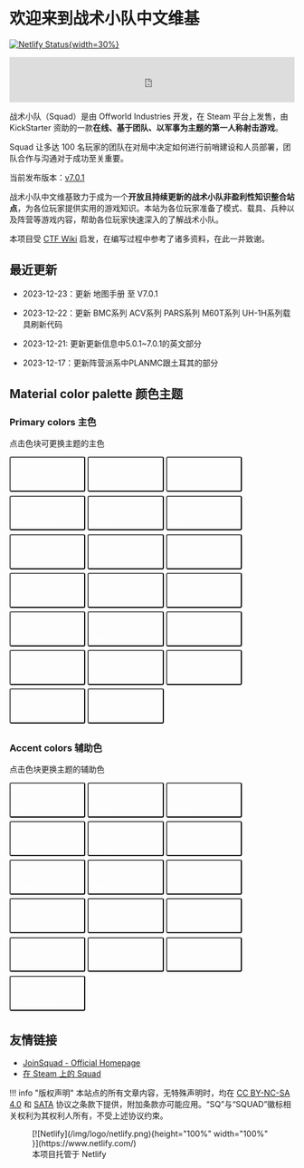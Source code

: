 # 欢迎来到战术小队中文维基

[![Netlify Status](https://api.netlify.com/api/v1/badges/0731eb51-4daf-4794-86f1-f10af6cda9db/deploy-status){width=30%}](https://app.netlify.com/sites/polite-stroopwafel-e18e0d/deploys)

<iframe src="https://kookapp.cn/widget?id=4939320590138488&theme=dark" width="100%" height="80" allowtransparency="true" frameborder="0"></iframe>

战术小队（Squad）是由 Offworld Industries 开发，在 Steam 平台上发售，由 KickStarter 资助的一款**在线、基于团队、以军事为主题的第一人称射击游戏**。

Squad 让多达 100 名玩家的团队在对局中决定如何进行前哨建设和人员部署，团队合作与沟通对于成功至关重要。

当前发布版本：[v7.0.1](./update/v7.0.1/release-notes/)

战术小队中文维基致力于成为一个**开放且持续更新的战术小队非盈利性知识整合站点**，为各位玩家提供实用的游戏知识。本站为各位玩家准备了模式、载具、兵种以及阵营等游戏内容，帮助各位玩家快速深入的了解战术小队。

本项目受 [CTF Wiki](https://ctf-wiki.org/) 启发，在编写过程中参考了诸多资料，在此一并致谢。

## 最近更新

- 2023-12-23：更新 地图手册 至 V7.0.1

- 2023-12-22：更新 BMC系列 ACV系列 PARS系列 M60T系列 UH-1H系列载具刷新代码

- 2023-12-21: 更新更新信息中5.0.1~7.0.1的英文部分

- 2023-12-17：更新阵营派系中PLANMC跟土耳其的部分

## Material color palette 颜色主题

### Primary colors 主色

点击色块可更换主题的主色
<div class="tx-switch">
<button data-md-color-primary="red"><code>Red</code></button>
<button data-md-color-primary="pink"><code>Pink</code></button>
<button data-md-color-primary="purple"><code>Purple</code></button>
<button data-md-color-primary="deep-purple"><code>Deep Purple</code></button>
<button data-md-color-primary="indigo"><code>Indigo</code></button>
<button data-md-color-primary="blue"><code>Blue</code></button>
<button data-md-color-primary="light-blue"><code>Light Blue</code></button>
<button data-md-color-primary="cyan"><code>Cyan</code></button>
<button data-md-color-primary="teal"><code>Teal</code></button>
<button data-md-color-primary="green"><code>Green</code></button>
<button data-md-color-primary="light-green"><code>Light Green</code></button>
<button data-md-color-primary="lime"><code>Lime</code></button>
<button data-md-color-primary="yellow"><code>Yellow</code></button>
<button data-md-color-primary="amber"><code>Amber</code></button>
<button data-md-color-primary="orange"><code>Orange</code></button>
<button data-md-color-primary="deep-orange"><code>Deep Orange</code></button>
<button data-md-color-primary="brown"><code>Brown</code></button>
<button data-md-color-primary="grey"><code>Grey</code></button>
<button data-md-color-primary="blue-grey"><code>Blue Grey</code></button>
<button data-md-color-primary="white"><code>White</code></button>
</div>
<script>
  var buttons = document.querySelectorAll("button[data-md-color-primary]");
  Array.prototype.forEach.call(buttons, function(button) {
    button.addEventListener("click", function() {
      document.body.dataset.mdColorPrimary = this.dataset.mdColorPrimary;
      localStorage.setItem("data-md-color-primary",this.dataset.mdColorPrimary);
    })
  })
</script>

### Accent colors 辅助色

点击色块更换主题的辅助色
<div class="tx-switch">
<button data-md-color-accent="red"><code>Red</code></button>
<button data-md-color-accent="pink"><code>Pink</code></button>
<button data-md-color-accent="purple"><code>Purple</code></button>
<button data-md-color-accent="deep-purple"><code>Deep Purple</code></button>
<button data-md-color-accent="indigo"><code>Indigo</code></button>
<button data-md-color-accent="blue"><code>Blue</code></button>
<button data-md-color-accent="light-blue"><code>Light Blue</code></button>
<button data-md-color-accent="cyan"><code>Cyan</code></button>
<button data-md-color-accent="teal"><code>Teal</code></button>
<button data-md-color-accent="green"><code>Green</code></button>
<button data-md-color-accent="light-green"><code>Light Green</code></button>
<button data-md-color-accent="lime"><code>Lime</code></button>
<button data-md-color-accent="yellow"><code>Yellow</code></button>
<button data-md-color-accent="amber"><code>Amber</code></button>
<button data-md-color-accent="orange"><code>Orange</code></button>
<button data-md-color-accent="deep-orange"><code>Deep Orange</code></button>
</div>
<script>
  var buttons = document.querySelectorAll("button[data-md-color-accent]");
  Array.prototype.forEach.call(buttons, function(button) {
    button.addEventListener("click", function() {
      document.body.dataset.mdColorAccent = this.dataset.mdColorAccent;
      localStorage.setItem("data-md-color-accent",this.dataset.mdColorAccent);
    })
  })
</script>

<style>
button[data-md-color-accent]> code {
    background-color: var(--md-code-bg-color);
    color: var(--md-accent-fg-color);
  }
button[data-md-color-primary] > code {
    background-color: var(--md-code-bg-color);
    color: var(--md-primary-fg-color);
  }
button[data-md-color-primary='white'] > code {
    background-color: var(--md-primary-bg-color);
    color: var(--md-primary-fg-color);
  }
button[data-md-color-accent],button[data-md-color-primary],button[data-md-color-scheme]{
    width: 8.4rem;
    margin-bottom: .4rem;
    padding: 2.4rem .4rem .4rem;
    transition: background-color .25s,opacity .25s;
    border-radius: .2rem;
    color: #fff;
    font-size: .8rem;
    text-align: left;
    cursor: pointer;
}
button[data-md-color-accent]{
  background-color: var(--md-accent-fg-color);
}
button[data-md-color-primary]{
  background-color: var(--md-primary-fg-color);
}
button[data-md-color-scheme='default']{
  background-color: hsla(0, 0%, 100%, 1);
}
button[data-md-color-scheme='slate']{
  background-color: var(--md-default-bg-color);
}
button[data-md-color-accent]:hover, button[data-md-color-primary]:hover {
    opacity: .75;
}
</style>

## 友情链接

- [JoinSquad - Official Homepage](https://joinsquad.com/)
- [在 Steam 上的 Squad](https://store.steampowered.com/app/393380)

!!! info "版权声明"
    本站点的所有文章内容，无特殊声明时，均在 [CC BY-NC-SA 4.0](https://creativecommons.org/licenses/by-nc-sa/4.0/deed.zh) 和 [SATA](https://github.com/ztrix/sata-license) 协议之条款下提供，附加条款亦可能应用。“SQ”与“SQUAD”徽标相关权利为其权利人所有，不受上述协议约束。

<figure markdown>
  [![Netlify](/img/logo/netlify.png){height="100%" width="100%" }](https://www.netlify.com/)
  <figcaption>本项目托管于 Netlify</figcaption>
</figure>